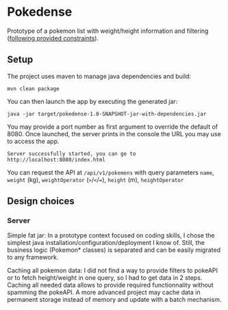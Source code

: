# Pokedense

Prototype of a pokemon list with weight/height information and filtering ([following provided constraints](https://miuros.notion.site/Full-stack-Engineer-Coding-test-a5939dbbce334fd999901f8579f429cf)).

## Setup

The project uses maven to manage java dependencies and build:

`mvn clean package`

You can then launch the app by executing the generated jar:

`java -jar target/pokedense-1.0-SNAPSHOT-jar-with-dependencies.jar`

You may provide a port number as first argument to override the default of 8080.
Once launched, the server prints in the console the URL you may use to access the app.

`Server successfully started, you can go to http://localhost:8080/index.html`

You can request the API at `/api/v1/pokemons` with query parameters `name`, `weight` (kg), `weightOperator` (`>`/`<`/`=`), `height` (m), `heightOperator`

## Design choices

### Server

Simple fat jar: In a prototype context focused on coding skills, I chose the simplest java installation/configuration/deployment I know of.
Still, the business logic (Pokemon* classes) is separated and can be easily migrated to any framework.

Caching all pokemon data: I did not find a way to provide filters to pokeAPI or to fetch height/weight in one query, so I had to get data in 2 steps. Caching all needed data allows to provide required functionnality without spamming the pokeAPI.
A more advanced project may cache data in permanent storage instead of memory and update with a batch mechanism.